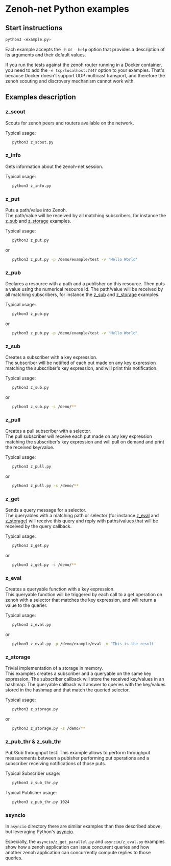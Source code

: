# Zenoh-net Python examples

## Start instructions

   ```bash
   python3 <example.py>
   ```

   Each example accepts the `-h` or `--help` option that provides a description of its arguments and their default values.

   If you run the tests against the zenoh router running in a Docker container, you need to add the
   `-e tcp/localhost:7447` option to your examples. That's because Docker doesn't support UDP multicast
   transport, and therefore the zenoh scouting and discrovery mechanism cannot work with.

## Examples description

### z_scout

   Scouts for zenoh peers and routers available on the network.

   Typical usage:
   ```bash
      python3 z_scout.py
   ```

### z_info

   Gets information about the zenoh-net session.

   Typical usage:
   ```bash
      python3 z_info.py
   ```


### z_put

   Puts a path/value into Zenoh.  
   The path/value will be received by all matching subscribers, for instance the [z_sub](#z_sub)
   and [z_storage](#z_storage) examples.

   Typical usage:
   ```bash
      python3 z_put.py
   ```
   or
   ```bash
      python3 z_put.py -p /demo/example/test -v 'Hello World'
   ```

### z_pub

   Declares a resource with a path and a publisher on this resource. Then puts a value using the numerical resource id.
   The path/value will be received by all matching subscribers, for instance the [z_sub](#z_sub)
   and [z_storage](#z_storage) examples.

   Typical usage:
   ```bash
      python3 z_pub.py
   ```
   or
   ```bash
      python3 z_pub.py -p /demo/example/test -v 'Hello World'
   ```

### z_sub

   Creates a subscriber with a key expression.  
   The subscriber will be notified of each put made on any key expression matching
   the subscriber's key expression, and will print this notification.

   Typical usage:
   ```bash
      python3 z_sub.py
   ```
   or
   ```bash
      python3 z_sub.py -s /demo/**
   ```

### z_pull

   Creates a pull subscriber with a selector.  
   The pull subscriber will receive each put made on any key expression matching
   the subscriber's key expression and will pull on demand and print the received
   key/value.

   Typical usage:
   ```bash
      python3 z_pull.py
   ```
   or
   ```bash
      python3 z_pull.py -s /demo/**
   ```

### z_get

   Sends a query message for a selector.  
   The queryables with a matching path or selector (for instance [z_eval](#z_eval) and [z_storage](#z_storage))
   will receive this query and reply with paths/values that will be received by the query callback.

   Typical usage:
   ```bash
      python3 z_get.py
   ```
   or
   ```bash
      python3 z_get.py -s /demo/**
   ```

### z_eval

   Creates a queryable function with a key expression.  
   This queryable function will be triggered by each call to a get operation on zenoh
   with a selector that matches the key expression, and will return a value to the querier.

   Typical usage:
   ```bash
      python3 z_eval.py
   ```
   or
   ```bash
      python3 z_eval.py -p /demo/example/eval -v 'This is the result'
   ```

### z_storage

   Trivial implementation of a storage in memory.  
   This examples creates a subscriber and a queryable on the same key expression.
   The subscriber callback will store the received key/values in an hashmap.
   The queryable callback will answer to queries with the key/values stored in the hashmap
   and that match the queried selector.

   Typical usage:
   ```bash
      python3 z_storage.py
   ```
   or
   ```bash
      python3 z_storage.py -s /demo/**
   ```

### z_pub_thr & z_sub_thr

   Pub/Sub throughput test.
   This example allows to perform throughput measurements between a pubisher performing
   put operations and a subscriber receiving notifications of those puts.

   Typical Subscriber usage:
   ```bash
      python3 z_sub_thr.py
   ```

   Typical Publisher usage:
   ```bash
      python3 z_pub_thr.py 1024
   ```

### asyncio

In `asyncio` directory there are similar examples than thse described above, but leveraging Python's [asyncio](https://docs.python.org/fr/3/library/asyncio.html).

Especially, the `asyncio/z_get_parallel.py` and `asyncio/z_eval.py` examples show how a zenoh application can issue concurent queries and how another zenoh application can concurrently compute replies to those queries.